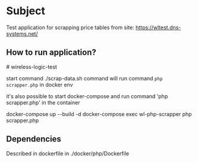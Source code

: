 <h1>Subject</h1>

Test application for scrapping price tables from site: https://wltest.dns-systems.net/

<h2>How to run application?</h2># wireless-logic-test

start command ./scrap-data.sh
command will run command `php scrapper.php` in docker env

it's also possible to start docker-compose and run command 'php scrapper.php' in the container

docker-compose up --build -d
docker-compose exec wl-php-scrapper php scrapper.php

<h2>Dependencies</h2>

Described in dockerfile in ./docker/php/Dockerfile 